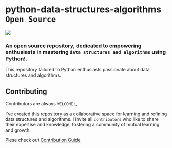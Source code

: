 # python-data-structures-algorithms `Open Source`
<img src="https://img.shields.io/badge/python-3670A0?style=for-the-badge&logo=python&logoColor=ffdd54" />

### An open source repository, dedicated to empowering enthusiasts in mastering ``data structures and algorithms`` using Python!.
This repository tailored to Python enthusiasts passionate about data structures and algorithms.


## Contributing
Contributors are always `WELCOME!`, 

I've created this repository as a collaborative space for learning and refining data structures and algorithms. I invite all ```contributors``` who like to share their expertise and knowledge, fostering a community of mutual learning and growth.

Plese check out [Contribution Guide](CONTRIBUTING.md)

